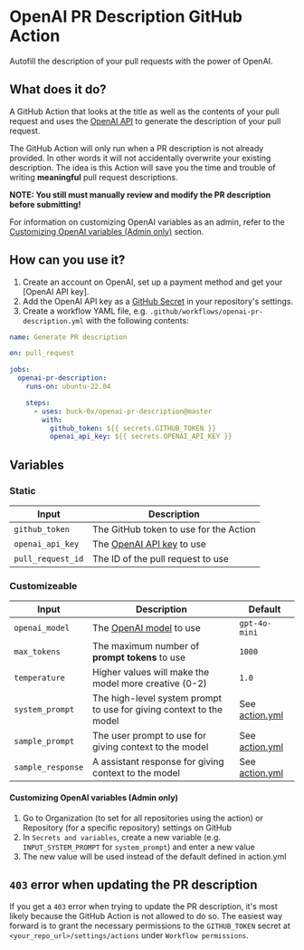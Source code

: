 # OpenAI PR Description GitHub Action

Autofill the description of your pull requests with the power of OpenAI.

## What does it do?

A GitHub Action that looks at the title as well as the contents of your pull request and uses the [OpenAI API](https://openai.com/blog/openai-api) to generate the description of your pull request.

The GitHub Action will only run when a PR description is not already provided.
In other words it will not accidentally overwrite your existing description.
The idea is this Action will save you the time and trouble of writing **meaningful** pull request descriptions.

**NOTE: You still must manually review and modify the PR description before submitting!**

For information on customizing OpenAI variables as an admin, refer to the [Customizing OpenAI variables (Admin only)](#customizing-openai-variables-admin-only) section.

## How can you use it?

1. Create an account on OpenAI, set up a payment method and get your [OpenAI API key].
2. Add the OpenAI API key as a [GitHub Secret](https://docs.github.com/en/actions/security-guides/encrypted-secrets) in your repository's settings.
3. Create a workflow YAML file, e.g. `.github/workflows/openai-pr-description.yml` with the following contents:

```yaml
name: Generate PR description

on: pull_request

jobs:
  openai-pr-description:
    runs-on: ubuntu-22.04

    steps:
      - uses: buck-0x/openai-pr-description@master
        with:
          github_token: ${{ secrets.GITHUB_TOKEN }}
          openai_api_key: ${{ secrets.OPENAI_API_KEY }}
```

## Variables

### Static

| Input             | Description                                           |
| ----------------- | ----------------------------------------------------- |
| `github_token`    | The GitHub token to use for the Action                |
| `openai_api_key`  | The [OpenAI API key](https://help.openai.com/en/articles/4936850-where-do-i-find-my-secret-api-key) to use    |
| `pull_request_id` | The ID of the pull request to use                     |

### Customizeable

| Input             | Description                                           | Default                    |
| ----------------- | ----------------------------------------------------- | -------------------------- |
| `openai_model`    | The [OpenAI model](https://platform.openai.com/docs/models) to use                             | `gpt-4o-mini`            |
| `max_tokens`      | The maximum number of **prompt tokens** to use        | `1000`                     |
| `temperature`     | Higher values will make the model more creative (0-2) | `1.0`                      |
| `system_prompt`   | The high-level system prompt to use for giving context to the model     | See [action.yml](action.yml)             |
| `sample_prompt`   | The user prompt to use for giving context to the model     | See [action.yml](action.yml)             |
| `sample_response` | A assistant response for giving context to the model     | See [action.yml](action.yml)             |

#### Customizing OpenAI variables (Admin only)

1. Go to Organization (to set for all repositories using the action) or Repository (for a specific repository) settings on GitHub
2. In `Secrets and variables`, create a new variable (e.g. `INPUT_SYSTEM_PROMPT` for `system_prompt`) and enter a new value
3. The new value will be used instead of the default defined in action.yml

## `403` error when updating the PR description

If you get a `403` error when trying to update the PR description, it's most likely because
the GitHub Action is not allowed to do so.
The easiest way forward is to grant the necessary permissions to the `GITHUB_TOKEN` secret
at `<your_repo_url>/settings/actions` under `Workflow permissions`.

